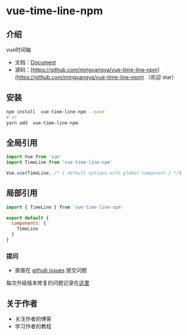# vue-time-line-npm

## 介绍

vue时间轴

- 文档：[Document](./README.md)
- 源码：[https://github.com/mingyangya/vue-time-line-npm](https://github.com/mingyangya/vue-time-line-npm) （欢迎 star）

## 安装

```bash
npm install  vue-time-line-npm --save
# or
yarn add  vue-time-line-npm
```

## 全局引用

```javascript
import Vue from 'vue'
import TimeLine from 'vue-time-line-npm'

Vue.use(TimeLine, /* { default options with global component } */)
```

## 局部引用

```javascript
import { TimeLine } from 'vue-time-line-npm'

export default {
  components: {
    TimeLine
  }
}
```

### 提问

- 直接在 [github issues](https://github.com/mingyangya/vue-time-line-npm/issues) 提交问题

每次升级版本修复的问题记录在[这里](./ISSUE.md)

## 关于作者

- 关注作者的博客 
- 学习作者的教程

